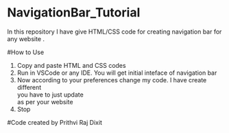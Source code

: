 # NavigationBar_Tutorial

In this repository I have give HTML/CSS code for creating navigation bar for any website . 

#How to Use 
1. Copy and paste HTML and CSS codes
2. Run in VSCode or any IDE. You will get initial inteface of navigation bar
3. Now according to your preferences change my code. I have create different <div> you have to just update <div> as per your website
4. Stop

#Code created by Prithvi Raj Dixit 
